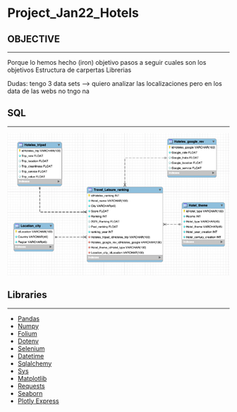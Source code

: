 # Project_Jan22_Hotels

## OBJECTIVE
---




Porque lo hemos hecho (iron)
objetivo
pasos a seguir
cuales son los objetivos
Estructura de carpertas
Librerias


Dudas:
tengo 3 data sets --> quiero analizar las localizaciones pero en los data de las webs no tngo na

## SQL
____

![imagen](images/Scheme_Worbench_tables.png)


## Libraries
----

- [Pandas](https://pandas.pydata.org/)
- [Numpy](https://numpy.org/)
- [Folium](https://python-visualization.github.io/folium/)
- [Dotenv](https://pypi.org/project/python-dotenv/)
- [Selenium](https://www.selenium.dev/)
- [Datetime](https://docs.python.org/3/library/datetime.html)
- [Sqlalchemy](https://www.sqlalchemy.org/)
- [Sys](https://docs.python.org/3/library/sys.html)
- [Matplotlib](https://matplotlib.org/)
- [Requests](https://requests.readthedocs.io/en/master/)
- [Seaborn](https://seaborn.pydata.org/)
- [Plotly Express](https://plotly.com/python/plotly-express/)